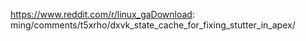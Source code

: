 https://www.reddit.com/r/linux_gaDownload: ming/comments/t5xrho/dxvk_state_cache_for_fixing_stutter_in_apex/
